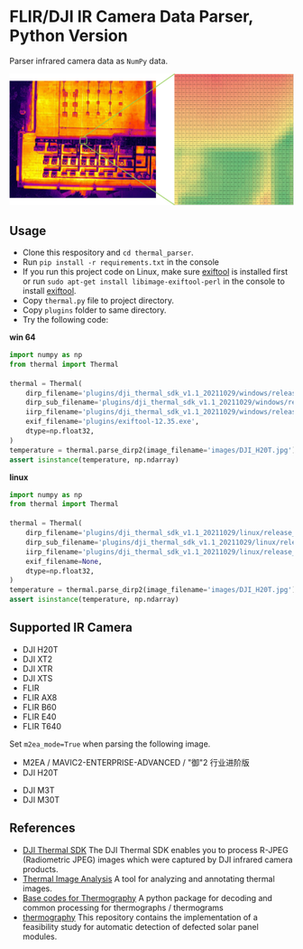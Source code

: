 # FLIR/DJI IR Camera Data Parser, Python Version

Parser infrared camera data as `NumPy` data.

![image](./images/image.jpg)

## Usage

* Clone this respository and `cd thermal_parser`.
* Run `pip install -r requirements.txt` in the console
* If you run this project code on Linux, make sure [exiftool](https://exiftool.org/install.html) is installed first or run `sudo apt-get install libimage-exiftool-perl` in the console to install [exiftool](https://exiftool.org/install.html).
* Copy `thermal.py` file to project directory.
* Copy `plugins` folder to same directory.
* Try the following code:

**win 64**

```python
import numpy as np
from thermal import Thermal

thermal = Thermal(
    dirp_filename='plugins/dji_thermal_sdk_v1.1_20211029/windows/release_x64/libdirp.dll',
    dirp_sub_filename='plugins/dji_thermal_sdk_v1.1_20211029/windows/release_x64/libv_dirp.dll',
    iirp_filename='plugins/dji_thermal_sdk_v1.1_20211029/windows/release_x64/libv_iirp.dll',
    exif_filename='plugins/exiftool-12.35.exe',
    dtype=np.float32,
)
temperature = thermal.parse_dirp2(image_filename='images/DJI_H20T.jpg')
assert isinstance(temperature, np.ndarray)
```

**linux**

```python
import numpy as np
from thermal import Thermal

thermal = Thermal(
    dirp_filename='plugins/dji_thermal_sdk_v1.1_20211029/linux/release_x64/libdirp.so',
    dirp_sub_filename='plugins/dji_thermal_sdk_v1.1_20211029/linux/release_x64/libv_dirp.so',
    iirp_filename='plugins/dji_thermal_sdk_v1.1_20211029/linux/release_x64/libv_iirp.so',
    exif_filename=None,
    dtype=np.float32,
)
temperature = thermal.parse_dirp2(image_filename='images/DJI_H20T.jpg')
assert isinstance(temperature, np.ndarray)
```

## Supported IR Camera

* DJI H20T
* DJI XT2
* DJI XTR
* DJI XTS
* FLIR
* FLIR AX8
* FLIR B60
* FLIR E40
* FLIR T640

Set `m2ea_mode=True` when parsing the following image. 
* M2EA / MAVIC2-ENTERPRISE-ADVANCED / "御"2 行业进阶版
* DJI H20T
- DJI M3T
- DJI M30T

## References

* [DJI Thermal SDK](https://www.dji.com/cn/downloads/softwares/dji-thermal-sdk) The DJI Thermal SDK enables you to process R-JPEG (Radiometric JPEG) images which were captured by DJI infrared camera products.
* [Thermal Image Analysis](https://github.com/detecttechnologies/Thermal-Image-Analysis) A tool for analyzing and annotating thermal images.
* [Base codes for Thermography](https://github.com/detecttechnologies/thermal_base) A python package for decoding and common processing for thermographs / thermograms
* [thermography](https://github.com/cdeldon/thermography) This repository contains the implementation of a feasibility study for automatic detection of defected solar panel modules.
